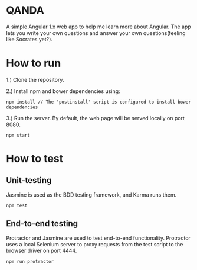 # QANDA
A simple Angular 1.x web app to help me learn more about Angular.
The app lets you write your own questions and answer your own questions(feeling like Socrates yet?).

# How to run
1.) Clone the repository.  

2.) Install npm and bower dependencies using:
~~~~
npm install // The 'postinstall' script is configured to install bower dependencies
~~~~  

3.) Run the server. By default, the web page will be served locally on port 8080.
~~~~
npm start
~~~~

# How to test
## Unit-testing
Jasmine is used as the BDD testing framework, and Karma runs them.
~~~~
npm test
~~~~
## End-to-end testing
Protractor and Jasmine are used to test end-to-end functionality. Protractor uses a local Selenium server to proxy requests from the test script to the browser driver on port 4444.
~~~~
npm run protractor
~~~~
